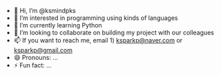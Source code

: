 - 👋 Hi, I’m @ksmindpks
- 👀 I’m interested in programming using kinds of languages
- 🌱 I’m currently learning Python
- 💞️ I’m looking to collaborate on building my project with our colleagues
- 📫 If you want to reach me, email 1) ksparkp@naver.com or ksparkp@gmail.com
- 😄 Pronouns: ...
- ⚡ Fun fact: ...

<!---
ksmindpks/ksmindpks is a ✨ special ✨ repository because its `README.md` (this file) appears on your GitHub profile.
You can click the Preview link to take a look at your changes.
--->
